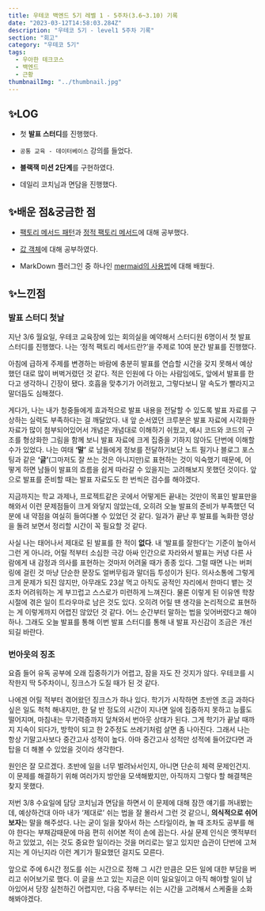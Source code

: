 ```yaml
---
title: 우테코 백엔드 5기 레벨 1 - 5주차(3.6~3.10) 기록
date: "2023-03-12T14:58:03.284Z"
description: "우테코 5기 - level1 5주차 기록"
section: "회고" 
category: "우테코 5기"
tags:
  - 우아한 테크코스
  - 백엔드
  - 근황
thumbnailImg: "../thumbnail.jpg"
---
```


## ✨LOG

- 첫 **발표 스터디**를 진행했다.

- `공통 교육 - 데이터베이스` 강의를 들었다.

- **블랙잭 미션 2단계**를 구현하였다.

- 데일리 코치님과 면담을 진행했다.

## ✨배운 점&궁금한 점

- [팩토리 메서드 패턴](<https://amaran-th.github.io/%EB%94%94%EC%9E%90%EC%9D%B8%20%ED%8C%A8%ED%84%B4/[%EB%94%94%EC%9E%90%EC%9D%B8%20%ED%8C%A8%ED%84%B4]%20Factory%20Method%20Pattern(%ED%8C%A9%ED%86%A0%EB%A6%AC%20%EB%A9%94%EC%84%9C%EB%93%9C%20%ED%8C%A8%ED%84%B4)/>)과 [정적 팩토리 메서드](https://amaran-th.github.io/Java/[Java]%20%EC%A0%95%EC%A0%81%20%ED%8C%A9%ED%86%A0%EB%A6%AC%20%EB%A9%94%EC%84%9C%EB%93%9C%EB%9E%80/)에 대해 공부했다.

- [값 객체](<https://amaran-th.github.io/Java/[Java]%20VO(Value%20Object)%EB%9E%80/>)에 대해 공부하였다.

- MarkDown 플러그인 중 하나인 [mermaid의 사용법](https://amaran-th.github.io/%EC%A3%BC%EC%A0%80%EB%A6%AC%EC%A3%BC%EC%A0%80%EB%A6%AC/[Markdown]%20mermaid%EB%A1%9C%20UML%20%EB%A7%8C%EB%93%A4%EA%B8%B0/)에 대해 배웠다.

## ✨느낀점

### 발표 스터디 첫날

지난 3/6 월요일, 우테코 교육장에 있는 회의실을 예약해서 스터디원 6명이서 첫 발표 스터디를 진행했다. 나는 ‘정적 팩토리 메서드란?’을 주제로 10여 분간 발표를 진행했다.

아침에 급하게 주제를 변경하는 바람에 충분히 발표를 연습할 시간을 갖지 못해서 예상했던 대로 많이 버벅거렸던 것 같다. 적은 인원에 다 아는 사람임에도, 앞에서 발표를 한다고 생각하니 긴장이 됐다. 호흡을 맞추기가 어려웠고, 그렇다보니 말 속도가 빨라지고 말더듬도 심해졌다.

게다가, 나는 내가 청중들에게 효과적으로 발표 내용을 전달할 수 있도록 발표 자료를 구상하는 실력도 부족하다는 걸 깨달았다. 내 앞 순서였던 크루분은 발표 자료에 시각화한 자료가 많이 첨부되어있어서 개념은 개념대로 이해하기 쉬웠고, 예시 코드와 코드의 구조를 형상화한 그림을 함께 보니 발표 자료에 크게 집중을 기하지 않아도 단번에 이해할 수가 있었다. 나는 여태 **‘말’** 로 남들에게 정보를 전달하기보단 노트 필기나 블로그 포스팅과 같은 **‘글’**(그마저도 잘 쓰는 것은 아니지만)로 표현하는 것이 익숙했기 때문에, 어떻게 하면 남들이 발표의 흐름을 쉽게 따라갈 수 있을지는 고려해보지 못했던 것이다. 앞으로 발표를 준비할 때는 발표 자료도도 한 번씩은 검수를 해야겠다.

지금까지는 학교 과제나, 프로젝트같은 곳에서 어떻게든 끝내는 것만이 목표인 발표만을 해와서 이런 문제점들이 크게 와닿지 않았는데, 오히려 오늘 발표의 준비가 부족했던 덕분에 내 약점을 여실히 들여다볼 수 있었던 것 같다. 일과가 끝난 후 발표를 녹화한 영상을 돌려 보면서 정리할 시간이 꼭 필요할 것 같다.

사실 나는 태어나서 제대로 된 발표를 한 적이 **없다**. 내 ‘발표를 잘한다’는 기준이 높아서 그런 게 아니라, 어릴 적부터 소심한 극강 아싸 인간으로 자라와서 발표는 커녕 다른 사람에게 내 감정과 의사를 표현하는 것마저 어려울 때가 종종 있다. 그럴 때면 나는 버퍼링에 걸린 것 마냥 단순한 문장도 얼버무림과 말더듬 투성이가 된다. 의사소통에 그렇게 크게 문제가 되진 않지만, 아무래도 23살 먹고 아직도 공적인 자리에서 한마디 뱉는 것조차 어려워하는 게 부끄럽고 스스로가 미련하게 느껴진다. 물론 이렇게 된 이유엔 학창 시절에 겪은 일이 트라우마로 남은 것도 있다. 오히려 어릴 땐 생각을 논리적으로 표현하는 게 이렇게까지 어렵진 않았던 것 같다. 어느 순간부터 말하는 법을 잊어버렸다고 해야 하나. 그래도 오늘 발표를 통해 이번 발표 스터디를 통해 내 발표 자신감이 조금은 개선되길 바란다.

### 번아웃의 징조

요즘 들어 유독 공부에 오래 집중하기가 어렵고, 잠을 자도 잔 것지가 않다. 우테코를 시작한지 딱 5주차이니, 징크스가 도질 때가 된 것 같다.

나에겐 어릴 적부터 겪어왔던 징크스가 하나 있다. 학기가 시작하면 초반엔 조금 과하다 싶은 일도 척척 해내지만, 한 달 반 정도의 시간이 지나면 일에 집중하지 못하고 능률도 떨어지며, 마침내는 무기력증까지 덮쳐와서 번아웃 상태가 된다. 그게 학기가 끝날 때까지 지속이 되다가, 방학이 되고 한 2주정도 쓰레기처럼 살면 좀 나아진다. 그래서 나는 항상 기말고사보다 중간고사 성적이 높다. 아마 중간고사 성적만 성적에 들어갔다면 과탑을 더 해볼 수 있었을 것이라 생각한다.

원인은 잘 모르겠다. 초반에 일을 너무 벌려놔서인지, 아니면 단순히 체력 문제인건지. 이 문제를 해결하기 위해 여러가지 방안을 모색해봤지만, 아직까지 그렇다 할 해결책은 찾지 못했다.

저번 3/8 수요일에 담당 코치님과 면담을 하면서 이 문제에 대해 잠깐 얘기를 꺼내봤는데, 예상하건대 아마 내가 ‘제대로’ 쉬는 법을 잘 몰라서 그런 것 같으니, **의식적으로 쉬어보자**는 말을 해주셨다. 나는 굳이 일을 찾아서 하는 스타일이라, 놀 때 조차도 공부를 해야 한다는 부채감때문에 마음 편히 쉬어본 적이 손에 꼽는다. 사실 문제 인식은 옛적부터 하고 있었고, 쉬는 것도 중요한 일이라는 것을 머리로는 알고 있지만 습관이 단번에 고쳐지는 게 아닌지라 이런 계기가 필요했던 걸지도 모른다.

앞으로 주에 6시간 정도를 쉬는 시간으로 정해 그 시간 만큼은 모든 일에 대한 부담을 버리고 쉬어보기로 했다. 이 글을 쓰고 있는 지금은 이미 일요일이고 아직 해야할 일이 남아있어서 당장 실천하긴 어렵지만, 다음 주부터는 쉬는 시간을 고려해서 스케줄을 소화해봐야겠다.
